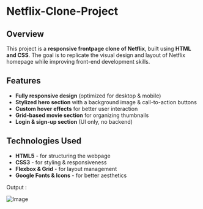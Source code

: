 # Netflix-Clone-Project

## Overview
This project is a **responsive frontpage clone of Netflix**, built using **HTML and CSS**. The goal is to replicate the visual design and layout of Netflix homepage while improving front-end development skills.

## Features
-  **Fully responsive design** (optimized for desktop & mobile)
-  **Stylized hero section** with a background image & call-to-action buttons
-  **Custom hover effects** for better user interaction
-  **Grid-based movie section** for organizing thumbnails
-  **Login & sign-up section** (UI only, no backend)

## Technologies Used
-  **HTML5** - for structuring the webpage
-  **CSS3** - for styling & responsiveness
-  **Flexbox & Grid** - for layout management
-  **Google Fonts & Icons** - for better aesthetics

Output :

![Image](https://github.com/user-attachments/assets/ede748fb-8468-476c-b2dc-758a175f2353)
